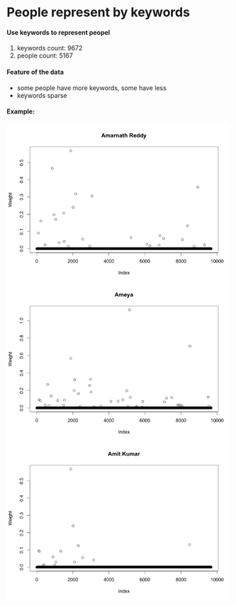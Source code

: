 # People represent by keywords

#### Use keywords to represent peopel

1. keywords count: 9672
2. people count: 5167

#### Feature of the data

- some people have more keywords, some have less
- keywords sparse

#### Example:

<img alt="person-weight-01" src="/img/person-weight-01.png"/>
<img alt="person-weight-02" src="/img/people-weight-02.png"/>
<img alt="person-weight-03" src="/img/people-weight-03.png"/>
<!--
<img alt="person-weight-04" src="/img/people-weight-04.png"/>
-->
